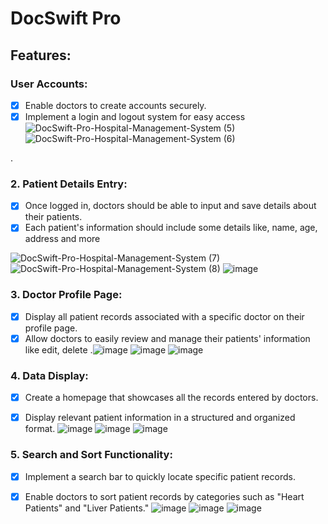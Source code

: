 # DocSwift Pro

## Features:

### User Accounts:
- [x] Enable doctors to create accounts securely.
- [x] Implement a login and logout system for easy access
![DocSwift-Pro-Hospital-Management-System (5)](https://github.com/ProgrammerShahJalal/DocSwift-Pro/assets/79104097/5d239413-dce4-42f6-b771-802c5df390db)
![DocSwift-Pro-Hospital-Management-System (6)](https://github.com/ProgrammerShahJalal/DocSwift-Pro/assets/79104097/504cc472-0f38-4fcb-bfb4-5a04f59aff2a)

.
### 2. Patient Details Entry: 
- [x] Once logged in, doctors should be able to input and save details about their patients.
- [x] Each patient's information should include some details like, name, age, address and more

![DocSwift-Pro-Hospital-Management-System (7)](https://github.com/ProgrammerShahJalal/DocSwift-Pro/assets/79104097/fd2e70e4-cb31-42d8-8c5f-e1ada2e6cb07)
![DocSwift-Pro-Hospital-Management-System (8)](https://github.com/ProgrammerShahJalal/DocSwift-Pro/assets/79104097/47e0e73f-179c-4af9-bb5c-0b5c628bedb2)
![image](https://github.com/ProgrammerShahJalal/DocSwift-Pro/assets/79104097/ba00a0cc-48be-4cbc-b8cd-08fffb0e249d)


### 3. Doctor Profile Page: 
- [x] Display all patient records associated with a specific doctor on their profile page.
- [x] Allow doctors to easily review and manage their patients' information like edit, delete
.![image](https://github.com/ProgrammerShahJalal/DocSwift-Pro/assets/79104097/d83bc34a-b0c8-4f0b-b28b-71e02f9f5ffd)
![image](https://github.com/ProgrammerShahJalal/DocSwift-Pro/assets/79104097/2a5d7da6-032b-425e-a3d3-55a3d53a60ae)
![image](https://github.com/ProgrammerShahJalal/DocSwift-Pro/assets/79104097/723e3cd0-97d9-4ed7-8734-7a85a410b7a1)

### 4. Data Display:
- [x] Create a homepage that showcases all the records entered by doctors.
- [x] Display relevant patient information in a structured and organized format.
![image](https://github.com/ProgrammerShahJalal/DocSwift-Pro/assets/79104097/332f5751-260e-47ba-9bec-8f0ae9e15ec7)
![image](https://github.com/ProgrammerShahJalal/DocSwift-Pro/assets/79104097/0af017c1-7639-4cea-8192-35118e57848c)
![image](https://github.com/ProgrammerShahJalal/DocSwift-Pro/assets/79104097/7093a53b-727f-4400-a3aa-ae649a82615c)


### 5. Search and Sort Functionality:
- [x] Implement a search bar to quickly locate specific patient records.
- [x] Enable doctors to sort patient records by categories such as "Heart Patients" and "Liver Patients."
![image](https://github.com/ProgrammerShahJalal/DocSwift-Pro/assets/79104097/2c73a7b4-6916-44b6-ab05-a1ac2deeb40b)
![image](https://github.com/ProgrammerShahJalal/DocSwift-Pro/assets/79104097/40d6a832-b4f9-401d-8bcb-db29bb409c9c)
![image](https://github.com/ProgrammerShahJalal/DocSwift-Pro/assets/79104097/24ead965-6491-4d0f-9cf2-4520653e4465)


